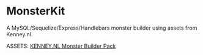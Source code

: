 # MonsterKit

A MySQL/Sequelize/Express/Handlebars monster builder using assets from Kenney.nl.

ASSETS: [KENNEY.NL Monster Builder Pack](https://kenney.nl/assets/monster-builder-pack)